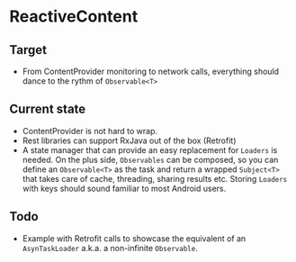 ReactiveContent
===============

Target
--------
- From ContentProvider monitoring to network calls, everything should dance to the rythm of `Observable<T>`

Current state
--------
- ContentProvider is not hard to wrap.
- Rest libraries can support RxJava out of the box (Retrofit)
- A state manager that can provide an easy replacement for `Loaders` is needed. On the plus side, `Observables` can be composed, so you can define an `Observable<T>` as the task and return a wrapped `Subject<T>` that takes care of cache, threading, sharing results etc. Storing `Loaders` with keys should sound familiar to most Android users.

Todo
--------
- Example with Retrofit calls to showcase the equivalent of an `AsynTaskLoader` a.k.a. a non-infinite `Observable`.



